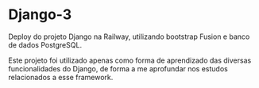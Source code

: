 # Django-3
Deploy do projeto Django na Railway, utilizando bootstrap Fusion e banco de dados PostgreSQL.

Este projeto foi utilizado apenas como forma de aprendizado das diversas funcionalidades do Django, de forma a me aprofundar nos estudos relacionados a esse framework.
